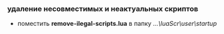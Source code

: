 ### удаление несовместимых и неактуальных скриптов

- поместить **remove-ilegal-scripts.lua** в папку _...\luaScr\user\startup_
